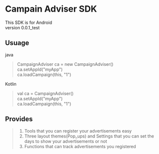 # Campain Adviser SDK
This SDK is for Android  
version 0.0.1_test  

## Usuage
java 
> CampaignAdviser ca = new CampaignAdviser()  
> ca.setAppId("myApp")  
> ca.loadCampaign(this, "1")  
  
  
Kotlin
> val ca = CampaignAdviser()  
> ca.setAppId("myApp")  
> ca.loadCampaign(this, "1")  

## Provides

> 1. Tools that you can register your advertisements easy
> 2. Three layout themes(Pop_ups) and Settings that you can set the days to show your advertisements or not
> 3. Functions that can track advertisements you registered
